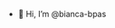 - 👋 Hi, I’m @bianca-bpas

<!---
bianca-bpas/bianca-bpas is a ✨ special ✨ repository because its `README.md` (this file) appears on your GitHub profile.
You can click the Preview link to take a look at your changes.
--->
